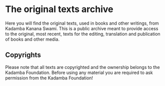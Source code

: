 # The original texts archive
Here you will find the original texts, used in books and other writings, from Kadamba Kanana Swami. This is a public archive meant to provide access to the original, most recent, texts for the editing, translation and publication of books and other media.


## Copyrights
Please note that all texts are copyrighted and the ownership belongs to the Kadamba Foundation. Before using any material you are required to ask permission from the Kadamba Foundation!

